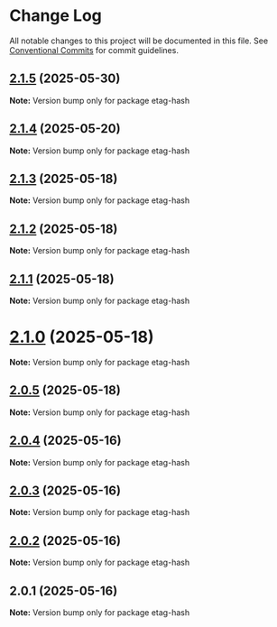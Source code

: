 # Change Log

All notable changes to this project will be documented in this file.
See [Conventional Commits](https://conventionalcommits.org) for commit guidelines.

## [2.1.5](https://github.com/launchql/launchql/compare/etag-hash@2.1.4...etag-hash@2.1.5) (2025-05-30)

**Note:** Version bump only for package etag-hash





## [2.1.4](https://github.com/launchql/launchql/compare/etag-hash@2.1.3...etag-hash@2.1.4) (2025-05-20)

**Note:** Version bump only for package etag-hash





## [2.1.3](https://github.com/launchql/launchql/compare/etag-hash@2.1.2...etag-hash@2.1.3) (2025-05-18)

**Note:** Version bump only for package etag-hash





## [2.1.2](https://github.com/launchql/launchql/compare/etag-hash@2.1.1...etag-hash@2.1.2) (2025-05-18)

**Note:** Version bump only for package etag-hash





## [2.1.1](https://github.com/launchql/launchql/compare/etag-hash@2.1.0...etag-hash@2.1.1) (2025-05-18)

**Note:** Version bump only for package etag-hash





# [2.1.0](https://github.com/launchql/launchql/compare/etag-hash@2.0.5...etag-hash@2.1.0) (2025-05-18)

**Note:** Version bump only for package etag-hash





## [2.0.5](https://github.com/launchql/launchql/compare/etag-hash@2.0.4...etag-hash@2.0.5) (2025-05-18)

**Note:** Version bump only for package etag-hash





## [2.0.4](https://github.com/launchql/launchql/compare/etag-hash@2.0.3...etag-hash@2.0.4) (2025-05-16)

**Note:** Version bump only for package etag-hash





## [2.0.3](https://github.com/launchql/launchql/compare/etag-hash@2.0.2...etag-hash@2.0.3) (2025-05-16)

**Note:** Version bump only for package etag-hash





## [2.0.2](https://github.com/launchql/launchql/compare/etag-hash@2.0.1...etag-hash@2.0.2) (2025-05-16)

**Note:** Version bump only for package etag-hash





## 2.0.1 (2025-05-16)

**Note:** Version bump only for package etag-hash
